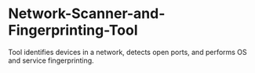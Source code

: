# Network-Scanner-and-Fingerprinting-Tool
Tool identifies devices in a network, detects open ports, and performs OS and service fingerprinting.

